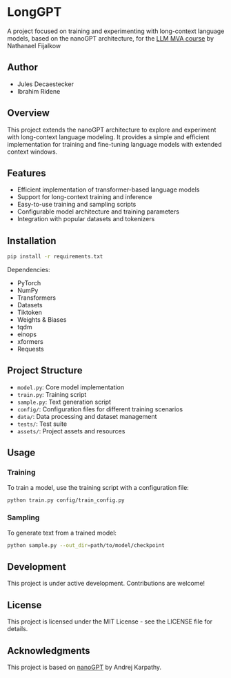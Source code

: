 # LongGPT

A project focused on training and experimenting with long-context language models, based on the nanoGPT architecture, for the [LLM MVA course](https://github.com/nathanael-fijalkow/llm_mva) by Nathanael Fijalkow

## Author

- Jules Decaestecker
- Ibrahim Ridene

## Overview

This project extends the nanoGPT architecture to explore and experiment with long-context language modeling. It provides a simple and efficient implementation for training and fine-tuning language models with extended context windows.

## Features

- Efficient implementation of transformer-based language models
- Support for long-context training and inference
- Easy-to-use training and sampling scripts
- Configurable model architecture and training parameters
- Integration with popular datasets and tokenizers

## Installation

```bash
pip install -r requirements.txt
```

Dependencies:
- PyTorch
- NumPy
- Transformers 
- Datasets
- Tiktoken
- Weights & Biases 
- tqdm
- einops
- xformers
- Requests

## Project Structure

- `model.py`: Core model implementation
- `train.py`: Training script
- `sample.py`: Text generation script
- `config/`: Configuration files for different training scenarios
- `data/`: Data processing and dataset management
- `tests/`: Test suite
- `assets/`: Project assets and resources

## Usage

### Training

To train a model, use the training script with a configuration file:

```bash
python train.py config/train_config.py
```

### Sampling

To generate text from a trained model:

```bash
python sample.py --out_dir=path/to/model/checkpoint
```

## Development

This project is under active development. Contributions are welcome!

## License

This project is licensed under the MIT License - see the LICENSE file for details.

## Acknowledgments

This project is based on [nanoGPT](https://github.com/karpathy/nanoGPT) by Andrej Karpathy.
